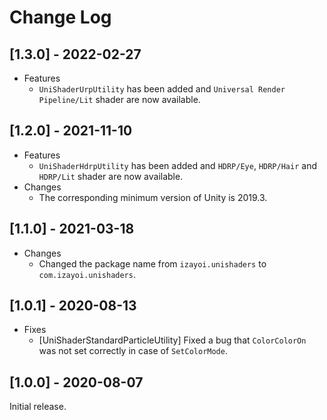# Change Log

## [1.3.0] - 2022-02-27
- Features
  - `UniShaderUrpUtility` has been added and `Universal Render Pipeline/Lit` shader are now available.

## [1.2.0] - 2021-11-10
- Features
  - `UniShaderHdrpUtility` has been added and `HDRP/Eye`, `HDRP/Hair` and `HDRP/Lit` shader are now available.
- Changes
  - The corresponding minimum version of Unity is 2019.3.

## [1.1.0] - 2021-03-18
- Changes
  - Changed the package name from `izayoi.unishaders` to `com.izayoi.unishaders`.

## [1.0.1] - 2020-08-13
- Fixes
  - [UniShaderStandardParticleUtility] Fixed a bug that `ColorColorOn` was not set correctly in case of `SetColorMode`.

## [1.0.0] - 2020-08-07
Initial release.
